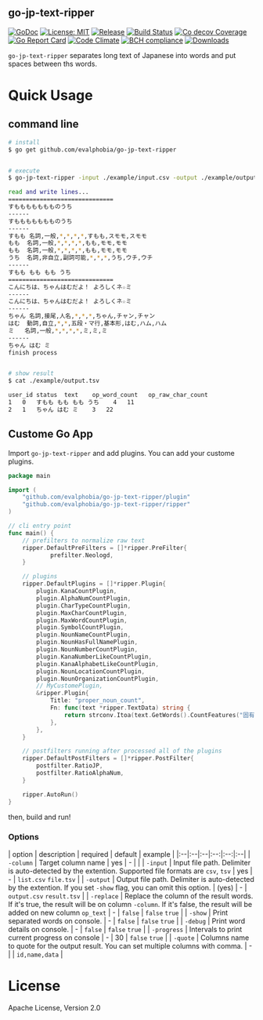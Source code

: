 go-jp-text-ripper
----

[![GoDoc][1]][2] [![License: MIT][3]][4] [![Release][5]][6] [![Build Status][7]][8] [![Co decov Coverage][11]][12] [![Go Report Card][13]][14] [![Code Climate][19]][20] [![BCH compliance][21]][22] [![Downloads][15]][16]

[1]: https://godoc.org/github.com/evalphobia/go-jp-text-ripper?status.svg
[2]: https://godoc.org/github.com/evalphobia/go-jp-text-ripper
[3]: https://img.shields.io/badge/license-Apache%202-blue
[4]: LICENSE.md
[5]: https://img.shields.io/github/release/evalphobia/go-jp-text-ripper.svg
[6]: https://github.com/evalphobia/go-jp-text-ripper/releases/latest
[7]: https://travis-ci.org/evalphobia/go-jp-text-ripper.svg?branch=master
[8]: https://travis-ci.org/evalphobia/go-jp-text-ripper
[9]: https://coveralls.io/repos/evalphobia/go-jp-text-ripper/badge.svg?branch=master&service=github
[10]: https://coveralls.io/github/evalphobia/go-jp-text-ripper?branch=master
[11]: https://codecov.io/github/evalphobia/go-jp-text-ripper/coverage.svg?branch=master
[12]: https://codecov.io/github/evalphobia/go-jp-text-ripper?branch=master
[13]: https://goreportcard.com/badge/github.com/evalphobia/go-jp-text-ripper
[14]: https://goreportcard.com/report/github.com/evalphobia/go-jp-text-ripper
[15]: https://img.shields.io/github/downloads/evalphobia/go-jp-text-ripper/total.svg?maxAge=1800
[16]: https://github.com/evalphobia/go-jp-text-ripper/releases
[17]: https://img.shields.io/github/stars/evalphobia/go-jp-text-ripper.svg
[18]: https://github.com/evalphobia/go-jp-text-ripper/stargazers
[19]: https://codeclimate.com/github/evalphobia/go-jp-text-ripper/badges/gpa.svg
[20]: https://codeclimate.com/github/evalphobia/go-jp-text-ripper
[21]: https://bettercodehub.com/edge/badge/evalphobia/go-jp-text-ripper?branch=master
[22]: https://bettercodehub.com/


`go-jp-text-ripper` separates long text of Japanese into words and put spaces between ths words.


# Quick Usage

## command line
```sh
# install
$ go get github.com/evalphobia/go-jp-text-ripper


# execute
$ go-jp-text-ripper -input ./example/input.csv -output ./example/output.tsv -column text -replace -show -debug

read and write lines...
==============================
すももももももものうち
------
すももももももものうち
------
すもも	名詞,一般,*,*,*,*,すもも,スモモ,スモモ
もも	名詞,一般,*,*,*,*,もも,モモ,モモ
もも	名詞,一般,*,*,*,*,もも,モモ,モモ
うち	名詞,非自立,副詞可能,*,*,*,うち,ウチ,ウチ
------
すもも もも もも うち
==============================
こんにちは、ちゃんはむだよ！ よろしくネ☆ミ
------
こんにちは、ちゃんはむだよ！ よろしくネ☆ミ
------
ちゃん	名詞,接尾,人名,*,*,*,ちゃん,チャン,チャン
はむ	動詞,自立,*,*,五段・マ行,基本形,はむ,ハム,ハム
ミ	名詞,一般,*,*,*,*,ミ,ミ,ミ
------
ちゃん はむ ミ
finish process


# show result
$ cat ./example/output.tsv

user_id	status	text	op_word_count	op_raw_char_count
1	0	すもも もも もも うち	4	11
2	1	ちゃん はむ ミ	3	22
```

## Custome Go App

Import `go-jp-text-ripper` and add plugins.
You can add your custome plugins.

```go
package main

import (
	"github.com/evalphobia/go-jp-text-ripper/plugin"
	"github.com/evalphobia/go-jp-text-ripper/ripper"
)

// cli entry point
func main() {
	// prefilters to normalize raw text
	ripper.DefaultPreFilters = []*ripper.PreFilter{
			prefilter.Neologd,
	}

	// plugins
	ripper.DefaultPlugins = []*ripper.Plugin{
		plugin.KanaCountPlugin,
		plugin.AlphaNumCountPlugin,
		plugin.CharTypeCountPlugin,
		plugin.MaxCharCountPlugin,
		plugin.MaxWordCountPlugin,
		plugin.SymbolCountPlugin,
		plugin.NounNameCountPlugin,
		plugin.NounHasFullNamePlugin,
		plugin.NounNumberCountPlugin,
		plugin.KanaNumberLikeCountPlugin,
		plugin.KanaAlphabetLikeCountPlugin,
		plugin.NounLocationCountPlugin,
		plugin.NounOrganizationCountPlugin,
		// MyCustomePlugin,
		&ripper.Plugin{
			Title: "proper_noun_count",
			Fn: func(text *ripper.TextData) string {
				return strconv.Itoa(text.GetWords().CountFeatures("固有名詞"))
			},
		},
	}

	// postfilters running after processed all of the plugins
	ripper.DefaultPostFilters = []*ripper.PostFilter{
		postfilter.RatioJP,
		postfilter.RatioAlphaNum,
	}

	ripper.AutoRun()
}
```

then, build and run!

### Options

| option | description | required | default | example |
|:--|:--|:--|:--:|:--:|:--|
| `-column` | Target column name | yes | - |  |
| `-input` | Input file path. Delimiter is auto-detected by the extention. Supported file formats are `csv`, `tsv`  | yes | - | `list.csv` `file.tsv` |
| `-output` | Output file path. Delimiter is auto-detected by the extention. If you set `-show` flag, you can omit this option. | (yes) | - | `output.csv` `result.tsv` |
| `-replace` | Replace the column of the result words. If it's true, the result will be on column `-column`. If it's false, the result will be added on new column `op_text` | - | `false` | `false` `true` |
| `-show` | Print separated words on console. | - | `false` | `false` `true` |
| `-debug` | Print word details on console. | - | `false` | `false` `true` |
| `-progress` | Intervals to print current progress on console | - | 30 | `false` `true` |
| `-quote` | Columns name to quote for the output result. You can set multiple columns with comma. | - |  | `id,name,data` |

# License

Apache License, Version 2.0
